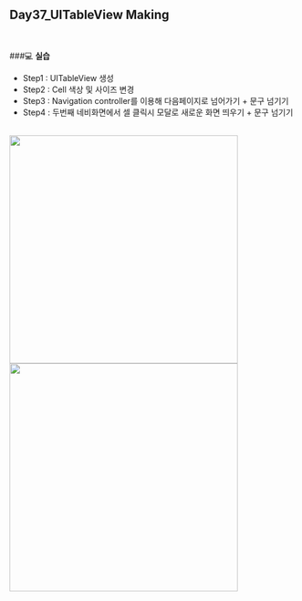 Day37_UITableView Making
--
<br>

###:computer: **실습**
- Step1 : UITableView 생성 
- Step2 : Cell 색상 및 사이즈 변경
- Step3 : Navigation controller를 이용해 다음페이지로 넘어가기 + 문구 넘기기
- Step4 : 두번째 네비화면에서 셀 클릭시 모달로 새로운 화면 띄우기 + 문구 넘기기


<br>
<img src="https://github.com/MijeongJeon/FAST-CAMPUS_iOS-SCHOOL/blob/master/Daily Study/images/Day37_160615(TableView)1.png?" width="400px" />

<br>
<img src="https://github.com/MijeongJeon/FAST-CAMPUS_iOS-SCHOOL/blob/master/Daily Study/images/Day37_160615(TableView)2.png?" width="400px" />

